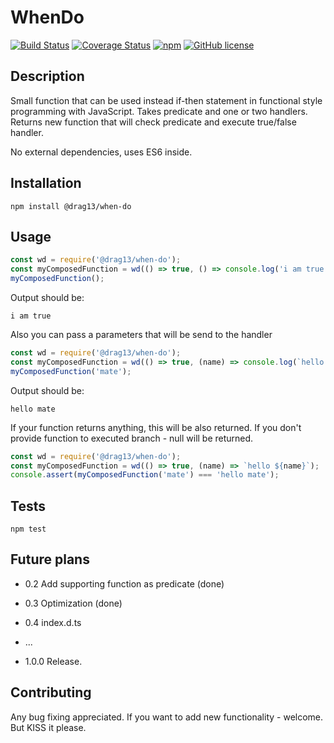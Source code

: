 # WhenDo

[![Build Status](https://travis-ci.org/Drag13/WhenDo.svg?branch=master)](https://travis-ci.org/Drag13/WhenDo)
[![Coverage Status](https://coveralls.io/repos/github/Drag13/WhenDo/badge.svg?branch=coverage)](https://coveralls.io/github/Drag13/WhenDo?branch=coverage)
[![npm](https://img.shields.io/npm/dt/Drag13/WhenDo.svg)](https://github.com/Drag13/WhenDo)
[![GitHub license](https://img.shields.io/github/license/Drag13/WhenDo.svg)](https://github.com/Drag13/WhenDo/blob/master/LICENSE)

## Description

Small function that can be used instead if-then statement in functional style programming with JavaScript.
Takes predicate and one or two handlers. Returns new function that will check predicate and execute true/false handler.

No external dependencies, uses ES6 inside.

## Installation

  `npm install @drag13/when-do`

## Usage

``` javascript
const wd = require('@drag13/when-do');
const myComposedFunction = wd(() => true, () => console.log('i am true'));
myComposedFunction();
```

Output should be:

  `i am true`

Also you can pass a parameters that will be send to the handler

``` javascript
const wd = require('@drag13/when-do');
const myComposedFunction = wd(() => true, (name) => console.log(`hello ${name}`));
myComposedFunction('mate');
```

Output should be:

  `hello mate`

If your function returns anything, this will be also returned. If you don't provide function to executed branch - null will be returned.

``` javascript
const wd = require('@drag13/when-do');
const myComposedFunction = wd(() => true, (name) => `hello ${name}`);
console.assert(myComposedFunction('mate') === 'hello mate');
```

## Tests

  `npm test`

## Future plans

* 0.2 Add supporting function as predicate (done)
* 0.3 Optimization (done)
* 0.4 index.d.ts

* ...

* 1.0.0 Release.

## Contributing

Any bug fixing appreciated.
If you want to add new functionality - welcome. But KISS it please.
